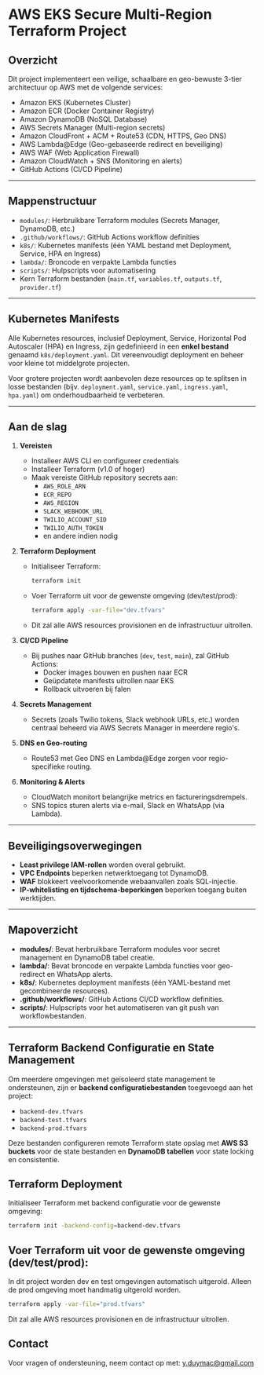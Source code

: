 # AWS EKS Secure Multi-Region Terraform Project

## Overzicht

Dit project implementeert een veilige, schaalbare en geo-bewuste 3-tier architectuur op AWS met de volgende services:

- Amazon EKS (Kubernetes Cluster)  
- Amazon ECR (Docker Container Registry)  
- Amazon DynamoDB (NoSQL Database)  
- AWS Secrets Manager (Multi-region secrets)  
- Amazon CloudFront + ACM + Route53 (CDN, HTTPS, Geo DNS)  
- AWS Lambda@Edge (Geo-gebaseerde redirect en beveiliging)  
- AWS WAF (Web Application Firewall)  
- Amazon CloudWatch + SNS (Monitoring en alerts)  
- GitHub Actions (CI/CD Pipeline)

---

## Mappenstructuur

- `modules/`: Herbruikbare Terraform modules (Secrets Manager, DynamoDB, etc.)  
- `.github/workflows/`: GitHub Actions workflow definities  
- `k8s/`: Kubernetes manifests (één YAML bestand met Deployment, Service, HPA en Ingress)  
- `lambda/`: Broncode en verpakte Lambda functies  
- `scripts/`: Hulpscripts voor automatisering  
- Kern Terraform bestanden (`main.tf`, `variables.tf`, `outputs.tf`, `provider.tf`)

---

## Kubernetes Manifests

Alle Kubernetes resources, inclusief Deployment, Service, Horizontal Pod Autoscaler (HPA) en Ingress, zijn gedefinieerd in een **enkel bestand** genaamd `k8s/deployment.yaml`. Dit vereenvoudigt deployment en beheer voor kleine tot middelgrote projecten.  

Voor grotere projecten wordt aanbevolen deze resources op te splitsen in losse bestanden (bijv. `deployment.yaml`, `service.yaml`, `ingress.yaml`, `hpa.yaml`) om onderhoudbaarheid te verbeteren.

---

## Aan de slag

1. **Vereisten**  
   - Installeer AWS CLI en configureer credentials  
   - Installeer Terraform (v1.0 of hoger)  
   - Maak vereiste GitHub repository secrets aan:  
     - `AWS_ROLE_ARN`  
     - `ECR_REPO`  
     - `AWS_REGION`  
     - `SLACK_WEBHOOK_URL`  
     - `TWILIO_ACCOUNT_SID`  
     - `TWILIO_AUTH_TOKEN`  
     - en andere indien nodig  

2. **Terraform Deployment**  
   - Initialiseer Terraform:  
     ```bash
     terraform init
     ```  
   - Voer Terraform uit voor de gewenste omgeving (dev/test/prod):  
     ```bash
     terraform apply -var-file="dev.tfvars"
     ```  
   - Dit zal alle AWS resources provisionen en de infrastructuur uitrollen.

3. **CI/CD Pipeline**  
   - Bij pushes naar GitHub branches (`dev`, `test`, `main`), zal GitHub Actions:  
     - Docker images bouwen en pushen naar ECR  
     - Geüpdatete manifests uitrollen naar EKS  
     - Rollback uitvoeren bij falen  

4. **Secrets Management**  
   - Secrets (zoals Twilio tokens, Slack webhook URLs, etc.) worden centraal beheerd via AWS Secrets Manager in meerdere regio's.

5. **DNS en Geo-routing**  
   - Route53 met Geo DNS en Lambda@Edge zorgen voor regio-specifieke routing.

6. **Monitoring & Alerts**  
   - CloudWatch monitort belangrijke metrics en factureringsdrempels.  
   - SNS topics sturen alerts via e-mail, Slack en WhatsApp (via Lambda).

---

## Beveiligingsoverwegingen

- **Least privilege IAM-rollen** worden overal gebruikt.  
- **VPC Endpoints** beperken netwerktoegang tot DynamoDB.  
- **WAF** blokkeert veelvoorkomende webaanvallen zoals SQL-injectie.  
- **IP-whitelisting en tijdschema-beperkingen** beperken toegang buiten werktijden.

---

## Mapoverzicht

- **modules/**: Bevat herbruikbare Terraform modules voor secret management en DynamoDB tabel creatie.  
- **lambda/**: Bevat broncode en verpakte Lambda functies voor geo-redirect en WhatsApp alerts.  
- **k8s/**: Kubernetes deployment manifests (één YAML-bestand met gecombineerde resources).  
- **.github/workflows/**: GitHub Actions CI/CD workflow definities.  
- **scripts/**: Hulpscripts voor het automatiseren van git push van workflowbestanden.  

---

## Terraform Backend Configuratie en State Management

Om meerdere omgevingen met geïsoleerd state management te ondersteunen, zijn er **backend configuratiebestanden** toegevoegd aan het project:

- `backend-dev.tfvars`  
- `backend-test.tfvars`  
- `backend-prod.tfvars`

Deze bestanden configureren remote Terraform state opslag met **AWS S3 buckets** voor de state bestanden en **DynamoDB tabellen** voor state locking en consistentie.

## Terraform Deployment

Initialiseer Terraform met backend configuratie voor de gewenste omgeving:

```bash
terraform init -backend-config=backend-dev.tfvars
```

## Voer Terraform uit voor de gewenste omgeving (dev/test/prod):

In dit project worden dev en test omgevingen automatisch uitgerold. Alleen de prod omgeving moet handmatig uitgerold worden.
```bash
terraform apply -var-file="prod.tfvars"
```
Dit zal alle AWS resources provisionen en de infrastructuur uitrollen.

## Contact

Voor vragen of ondersteuning, neem contact op met: y.duymac@gmail.com
